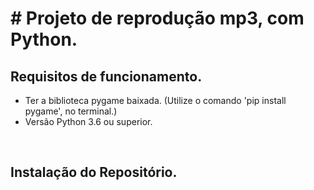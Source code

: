 <h1> # Projeto de reprodução mp3, com Python.</h1>

<h2>Requisitos de funcionamento.</h2>

 <p><ul>
  <li>Ter a biblioteca pygame baixada. (Utilize o comando 'pip install pygame', no terminal.)</li>
  <li>Versão Python 3.6 ou superior.</li>
</ul></p>
<br>
</h3>
<h2>Instalação do Repositório.</h2>
